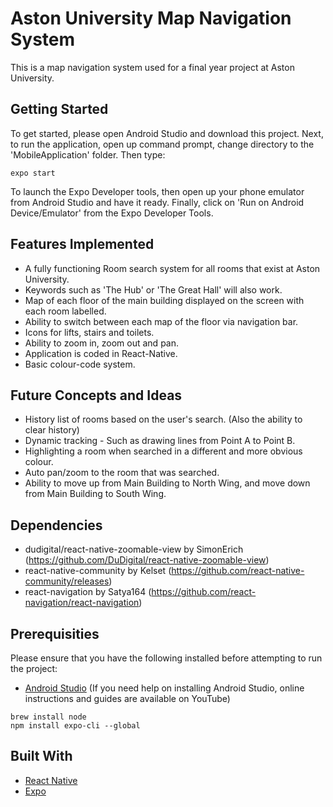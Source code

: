 # Aston University Map Navigation System
This is a map navigation system used for a final year project at Aston University. 

## Getting Started

To get started, please open Android Studio and download this project. Next, to run the application, open up command prompt, change directory to the 'MobileApplication' folder. Then type:

```
expo start
```

To launch the Expo Developer tools, then open up your phone emulator from Android Studio and have it ready. Finally, click on 'Run on Android Device/Emulator' from the Expo Developer Tools.

## Features Implemented

- A fully functioning Room search system for all rooms that exist at Aston University.
- Keywords such as 'The Hub' or 'The Great Hall' will also work.
- Map of each floor of the main building displayed on the screen with each room labelled.
- Ability to switch between each map of the floor via navigation bar.
- Icons for lifts, stairs and toilets.
- Ability to zoom in, zoom out and pan.
- Application is coded in React-Native.
- Basic colour-code system.

## Future Concepts and Ideas

- History list of rooms based on the user's search. (Also the ability to clear history)
- Dynamic tracking - Such as drawing lines from Point A to Point B.
- Highlighting a room when searched in a different and more obvious colour.
- Auto pan/zoom to the room that was searched.
- Ability to move up from Main Building to North Wing, and move down from Main Building to South Wing.

## Dependencies

- dudigital/react-native-zoomable-view by SimonErich (https://github.com/DuDigital/react-native-zoomable-view)
- react-native-community by Kelset (https://github.com/react-native-community/releases)
- react-navigation by Satya164 (https://github.com/react-navigation/react-navigation)

## Prerequisities

Please ensure that you have the following installed before attempting to run the project:
- <a href="https://developer.android.com/studio">Android Studio</a> 
(If you need help on installing Android Studio, online instructions and guides are available on YouTube)

```
brew install node 
npm install expo-cli --global
```

## Built With
- <a href="https://www.reactnative.dev">React Native</a>
- <a href="https://expo.io">Expo</a>
